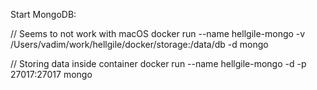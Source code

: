 Start MongoDB:

// Seems to not work with macOS
docker run --name hellgile-mongo -v /Users/vadim/work/hellgile/docker/storage:/data/db -d mongo

// Storing data inside container
docker run --name hellgile-mongo -d -p 27017:27017 mongo
